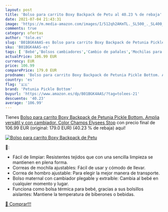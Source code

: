 ```yaml
---
layout: post
title: 'Bolso para carrito Boxy Backpack de Petu al 40.23 % de rebaja'
date: 2021-07-04 21:43:31
image: 'https://m.media-amazon.com/images/I/512qh2AKmTL._SL500_._SL400_.jpg'
comments: true
category: ofertas
author: 'tole.es'
slug: 'B01BGK4AAS-es Bolso para carrito Boxy Backpack de Petunia Pickle Bottom....'
sku: 'B01BGK4AAS-es'
tags: [ 'Bebé','Bolsos cambiadores','Cambio de pañales','Mochilas para pañales','backpack','petunia pickle bottom', ]
actualPrice: 106.99 EUR
currency: EUR
price: 106.99
comparePrice: 179.0 EUR
prodname: 'Bolso para carrito Boxy Backpack de Petunia Pickle Bottom. Amplia  versátil y con cambiador. Color Champs Elysees Stop'
country: 'es'
flag: '🇪🇸'
brand: 'Petunia Pickle Bottom'
buyurl: 'https://www.amazon.es/dp/B01BGK4AAS/?tag=tolees-21'
descuento: '40.23'
average: '106.99'
---
```


Tienes [Bolso para carrito Boxy Backpack de Petunia Pickle Bottom. Amplia  versátil y con cambiador. Color Champs Elysees Stop](https://www.amazon.es/dp/B01BGK4AAS/?tag=tolees-21) con precio final de  106.99 EUR (original: 179.0 EUR) (40.23 %  de rebaja) aqui!

[![Bolso para carrito Boxy Backpack de Petu](https://m.media-amazon.com/images/I/512qh2AKmTL._SL500_._SL400_.jpg)](https://www.amazon.es/dp/B01BGK4AAS/?tag=tolees-21)

🔎:

- Fácil de limpiar: Resistentes tejidos que con una sencilla limpieza se mantienen en plena forma.
- Correas de mochila ajustables: Fácil de usar y cómodo de llevar.
- Correa de hombro ajustable: Para elegir la mejor manera de transporte.
- Bolso maternal con cambiador plegable y extraíble: Cambia al bebé en cualquier momento y lugar.
- Funciona como bolsa térmica para bebé, gracias a sus bolsillos aislantes: Mantiene la temperatura de biberones o bebidas.

[🛒 Comprar!!!](https://www.amazon.es/dp/B01BGK4AAS/?tag=tolees-21)
